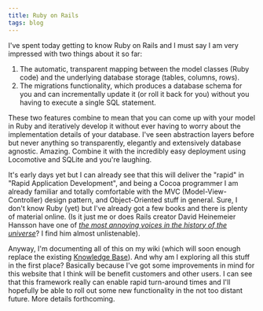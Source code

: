 ```yaml
---
title: Ruby on Rails
tags: blog
---
```


I've spent today getting to know Ruby on Rails and I must say I am very impressed with two things about it so far:

1.  The automatic, transparent mapping between the model classes (Ruby code) and the underlying database storage (tables, columns, rows).
2.  The migrations functionality, which produces a database schema for you and can incrementally update it (or roll it back for you) without you having to execute a single SQL statement.

These two features combine to mean that you can come up with your model in Ruby and iteratively develop it without ever having to worry about the implementation details of your database. I've seen abstraction layers before but never anything so transparently, elegantly and extensively database agnostic. Amazing. Combine it with the incredibly easy deployment using Locomotive and SQLite and you're laughing.

It's early days yet but I can already see that this will deliver the "rapid" in "Rapid Application Development", and being a Cocoa programmer I am already familiar and totally comfortable with the MVC (Model-View-Controller) design pattern, and Object-Oriented stuff in general. Sure, I don't know Ruby (yet) but I've already got a few books and there is plenty of material online. (Is it just me or does Rails creator David Heinemeier Hansson have one of _[the most annoying voices in the history of the universe](http://media.rubyonrails.org/video/migrations.mov)_? I find him almost unlistenable).

Anyway, I'm documenting all of this on my wiki (which will soon enough replace the existing [Knowledge Base](http://www.wincent.com/a/knowledge-base/)). And why am I exploring all this stuff in the first place? Basically because I've got some improvements in mind for this website that I think will be benefit customers and other users. I can see that this framework really can enable rapid turn-around times and I'll hopefully be able to roll out some new functionality in the not too distant future. More details forthcoming.
